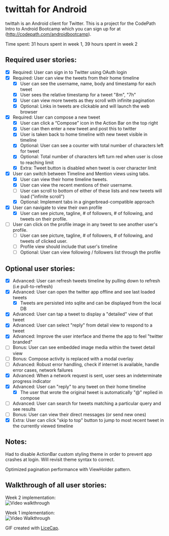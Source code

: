 # twittah for Android

twittah is an Android client for Twitter. This is a project for the CodePath Intro to Android Bootcamp which you can sign up for at (http://codepath.com/androidbootcamp).


Time spent: 31 hours spent in week 1, 39 hours spent in week 2

## Required user stories:

 * [x] Required: User can sign in to Twitter using OAuth login
 * [x] Required: User can view the tweets from their home timeline
    * [x] User can see the username, name, body and timestamp for each tweet
    * [x] User sees the relative timestamp for a tweet "8m", "7h"
    * [x] User can view more tweets as they scroll with infinite pagination
    * [x] Optional: Links in tweets are clickable and will launch the web browser
 * [x] Required: User can compose a new tweet
    * [x] User can click a “Compose” icon in the Action Bar on the top right
    * [x] User can then enter a new tweet and post this to twitter
    * [x] User is taken back to home timeline with new tweet visible in timeline
    * [x] Optional: User can see a counter with total number of characters left for tweet
    * [x] Optional: Total number of characters left turn red when user is close to reaching limit
    * [x] Extra: Tweet button is disabled when tweet is over character limit
 * [x] User can switch between Timeline and Mention views using tabs.
    * [x] User can view their home timeline tweets.
    * [x] User can view the recent mentions of their username.
    * [ ] User can scroll to bottom of either of these lists and new tweets will load ("infinite scroll")
    * [x] Optional: Implement tabs in a gingerbread-compatible approach
 * [x] User can navigate to view their own profile
    * [x] User can see picture, tagline, # of followers, # of following, and tweets on their profile.
 * [ ] User can click on the profile image in any tweet to see another user's profile.
    * [ ] User can see picture, tagline, # of followers, # of following, and tweets of clicked user.
    * [ ] Profile view should include that user's timeline
    * [ ] Optional: User can view following / followers list through the profile

## Optional user stories:
 * [x] Advanced: User can refresh tweets timeline by pulling down to refresh (i.e pull-to-refresh)
 * [x] Advanced: User can open the twitter app offline and see last loaded tweets
    * [x] Tweets are persisted into sqlite and can be displayed from the local DB
 * [x] Advanced: User can tap a tweet to display a "detailed" view of that tweet
 * [x] Advanced: User can select "reply" from detail view to respond to a tweet
 * [x] Advanced: Improve the user interface and theme the app to feel "twitter branded"
 * [ ] Bonus: User can see embedded image media within the tweet detail view
 * [ ] Bonus: Compose activity is replaced with a modal overlay
 * [ ] Advanced: Robust error handling, check if internet is available, handle error cases, network failures
 * [x] Advanced: When a network request is sent, user sees an indeterminate progress indicator
 * [x] Advanced: User can "reply" to any tweet on their home timeline
    * [x] The user that wrote the original tweet is automatically "@" replied in compose
 * [ ] Advanced: User can search for tweets matching a particular query and see results
 * [ ] Bonus: User can view their direct messages (or send new ones)
 * [x] Extra: User can click "skip to top" button to jump to most recent tweet in the currently viewed timeline

## Notes:

Had to disable ActionBar custom styling theme in order to prevent app crashes at login. Will revisit theme syntax to correct.

Optimized pagination performance with ViewHolder pattern.

## Walkthrough of all user stories:  
Week 2 implementation:  
![Video walkthrough](anim_twittah2.gif)

Week 1 implementation:  
![Video Walkthrough](anim_twittah.gif)

GIF created with [LiceCap](http://www.cockos.com/licecap/).
